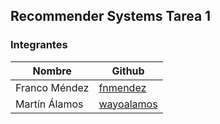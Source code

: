 ## Recommender Systems Tarea 1

### Integrantes

| Nombre        | Github     |
|---------------|------------|
| Franco Méndez | [fnmendez](https://github.com/fnmendez)   |
| Martín Álamos | [wayoalamos](https://github.com/wayoalamos) |
